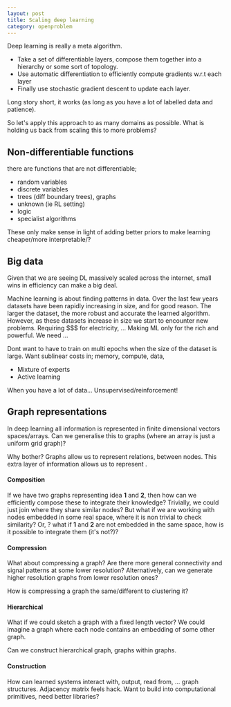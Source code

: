 ```yaml
---
layout: post
title: Scaling deep learning
category: openproblem
---
```


Deep learning is really a meta algorithm.

- Take a set of differentiable layers, compose them together into a hierarchy or some sort of topology.
- Use automatic differentiation to efficiently compute gradients w.r.t each layer
- Finally use stochastic gradient descent to update each layer.

Long story short, it works (as long as you have a lot of labelled data and patience).

So let's apply this approach to as many domains as possible. What is holding us back from scaling this to more problems?

<!-- What do you do with a model once it is trained? How can you compose it with others? -->


## Non-differentiable functions

there are functions that are not differentiable;

- random variables
- discrete variables
- trees (diff boundary trees), graphs
- unknown (ie RL setting)
- logic
- specialist algorithms

<!-- Examples; MuProp, ?

differentiable indexing.
differentiable sparse gating -->


These only make sense in light of adding better priors to make learning cheaper/more interpretable/?



## Big data

Given that we are seeing DL massively scaled across the internet, small wins in efficiency can make a big deal.

Machine learning is about finding patterns in data. Over the last few years datasets have been rapidly increasing in size, and for good reason. The larger the dataset, the more robust and accurate the learned algorithm. However, as these datasets increase in size we start to encounter new problems. Requiring $$$ for electricity, ...
Making ML only for the rich and powerful. We need ...

Dont want to have to train on multi epochs when the size of the dataset is large.
Want sublinear costs in; memory, compute, data,

- Mixture of experts
- Active learning


When you have a lot of data... Unsupervised/reinforcement!

## Graph representations

In deep learning all information is represented in finite dimensional vectors spaces/arrays. Can we generalise this to graphs (where an array is just
 a uniform grid graph)?

Why bother? Graphs allow us to represent relations, between nodes. This extra layer of information allows us to represent .

#### Composition

If we have two graphs representing idea __1__ and __2__, then how can we efficiently compose these to integrate their knowledge?
Trivially, we could just join where they share similar nodes? But what if we are working with nodes embedded in some real space, where it is non trivial to check similarity? Or, ? what if __1__ and __2__ are not embedded in the same space, how is it possible to integrate them (it's not?)?

#### Compression

What about compressing a graph? Are there more general connectivity and signal patterns at some lower resolution? Alternatively, can we generate higher resolution graphs from lower resolution ones?

How is compressing a graph the same/different to clustering it?

#### Hierarchical

What if we could sketch a graph with a fixed length vector? We could imagine a graph where each node contains an embedding of some other graph.

Can we construct hierarchical graph, graphs within graphs.

#### Construction

How can learned systems interact with, output, read from, ... graph structures. Adjacency matrix feels hack. Want to build into computational primitives, need better libraries?
